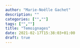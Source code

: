 ```yaml
---
author: "Marie-Noëlle Gachet"
description: ""
categories: ["",""]
tags: ["",""]
title: "Temoignages"
date: 2021-02-17T15:38:03+01:00
draft: true
---
```



